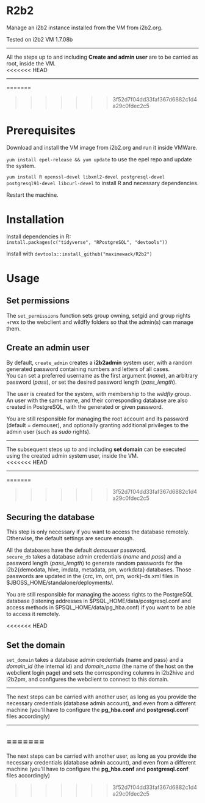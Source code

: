 # R2b2

Manage an i2b2 instance installed from the VM from i2b2.org.  

Tested on i2b2 VM 1.7.08b

----

All the steps up to and including **Create and admin user** are to be carried as root, inside the VM.  
<<<<<<< HEAD

----
=======
>>>>>>> 3f52d7f04dd33faf367d6882c1d4a29c0fdec2c5

# Prerequisites

Download and install the VM image from i2b2.org and run it inside VMWare.

`yum install epel-release && yum update` to use the epel repo and update the system.

`yum install R openssl-devel libxml2-devel postgresql-devel postgresql91-devel libcurl-devel` to install R and necessary dependencies.

Restart the machine.

# Installation

Install dependencies in R:  
`install.packages(c("tidyverse", "RPostgreSQL", "devtools"))`

Install with `devtools::install_github("maximewack/R2b2")`  

# Usage

## Set permissions

The `set_permissions` function sets group owning, setgid and group rights +rwx to the webclient and wildfly folders so that the admin(s) can manage them.

## Create an admin user

By default, `create_admin` creates a **i2b2admin** system user, with a random generated password containing numbers and letters of all cases.  
You can set a preferred username as the first argument (*name*), an arbitrary password (*pass*), or set the desired password length (*pass_length*).

The user is created for the system, with membership to the *wildfly* group.  
An user with the same name, and their corresponding database are also created in PostgreSQL, with the generated or given password.

You are still responsible for managing the root account and its password (default = demouser), and optionally  granting additional privileges to the admin user (such as *sudo* rights).

----

The subsequent steps up to and including **set domain** can be executed using the created admin system user, inside the VM.  
<<<<<<< HEAD

----
=======
>>>>>>> 3f52d7f04dd33faf367d6882c1d4a29c0fdec2c5

## Securing the database

This step is only necessary if you want to access the database remotely. Otherwise, the default settings are secure enough.

All the databases have the default *demouser* password.  
`secure_db` takes a database admin credentials (*name* and *pass*) and a password length (*pass_length*) to generate random passwords for the i2b2{demodata, hive, imdata, metadata, pm, workdata} databases. Those passwords are updated in the {crc, im, ont, pm, work}-ds.xml files in $JBOSS_HOME/standalone/deployments/.

You are still responsible for managing the access rights to the PostgreSQL database (listening addresses in $PSQL_HOME/data/postgresql.conf and access methods in $PSQL_HOME/data/pg_hba.conf) if you want to be able to access it remotely.

<<<<<<< HEAD
## Set the domain

`set_domain` takes a database admin credentials (name and pass) and a *domain_id* (the internal id) and *domain_name* (the name of the host on the webclient login page) and sets the corresponding columns in i2b2hive and i2b2pm, and configures the webclient to connect to this domain.

----

The next steps can be carried with another user, as long as you provide the necessary credentials (database admin account), and even from a different machine (you'll have to configure the **pg_hba.conf** and **postgresql.conf** files accordingly)

----
=======
----

The next steps can be carried with another user, as long as you provide the necessary credentials (database admin account), and even from a different machine (you'll have to configure the **pg_hba.conf** and **postgresql.conf** files accordingly)
>>>>>>> 3f52d7f04dd33faf367d6882c1d4a29c0fdec2c5
